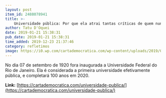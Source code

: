 ```yaml
---
layout: post
item_id: 2488078941
title: >-
    Universidade pública: Por que ela atrai tantas críticas de quem nunca a frequentou?
author: Tatu D'Oquei
date: 2019-01-21 15:38:31
pub_date: 2019-01-21 15:38:31
time_added: 2019-12-23 21:37:46
category: refletimos
image: https://i0.wp.com/cartademocratica.com/wp-content/uploads/2019/01/8elzbl7u1z_7l0dn272cn_file.jpeg?fit=660%2C360&ssl=1
---
```


No dia 07 de setembro de 1920 fora inaugurada a Universidade Federal do Rio de Janeiro. Ela é considerada a primeira universidade efetivamente pública, e completará 100 anos em 2020.

**Link:** [https://cartademocratica.com/universidade-publica/](https://cartademocratica.com/universidade-publica/)

